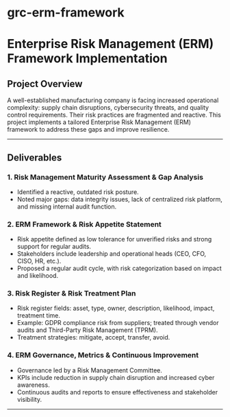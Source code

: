 # grc-erm-framework

# Enterprise Risk Management (ERM) Framework Implementation

## Project Overview

A well-established manufacturing company is facing increased operational complexity: supply chain disruptions, cybersecurity threats, and quality control requirements. Their risk practices are fragmented and reactive. This project implements a tailored Enterprise Risk Management (ERM) framework to address these gaps and improve resilience.

---

## Deliverables

### 1. Risk Management Maturity Assessment & Gap Analysis
- Identified a reactive, outdated risk posture.
- Noted major gaps: data integrity issues, lack of centralized risk platform, and missing internal audit function.

### 2. ERM Framework & Risk Appetite Statement
- Risk appetite defined as low tolerance for unverified risks and strong support for regular audits.
- Stakeholders include leadership and operational heads (CEO, CFO, CISO, HR, etc.).
- Proposed a regular audit cycle, with risk categorization based on impact and likelihood.

### 3. Risk Register & Risk Treatment Plan
- Risk register fields: asset, type, owner, description, likelihood, impact, treatment time.
- Example: GDPR compliance risk from suppliers; treated through vendor audits and Third-Party Risk Management (TPRM).
- Treatment strategies: mitigate, accept, transfer, avoid.

### 4. ERM Governance, Metrics & Continuous Improvement
- Governance led by a Risk Management Committee.
- KPIs include reduction in supply chain disruption and increased cyber awareness.
- Continuous audits and reports to ensure effectiveness and stakeholder visibility.

---
